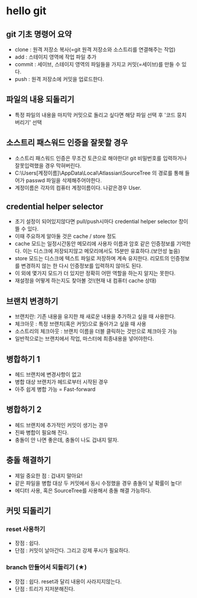 # hello git

## git 기초 명령어 요약

- clone : 원격 저장소 복사(=git 원격 저장소와 소스트리를 연결해주는 작업)
- add : 스테이지 영역에 작업 파일 추가
- commit : 세이브, 스테이지 영역의 파일들을 가지고 커밋(=세이브)를 만들 수 있다.
- push : 원격 저장소에 커밋을 업로드한다.

## 파일의 내용 되돌리기

- 특정 파일의 내용을 마지막 커밋으로 돌리고 싶다면 해당 파일 선택 후 '코드 뭉치 버리기' 선택

## 소스트리 패스워드 인증을 잘못할 경우

- 소스트리 패스워드 인증은 무조건 토큰으로 해야한다! git 비밀번호를 입력하거나 잘못입력했을 경우 막혀버린다.
- C:\Users\[계정이름]\AppData\Local\Atlassian\SourceTree
의 경로를 통해 들어가 passwd 파일을 삭제해주어야한다. 
- 계정이름은 각자의 컴퓨터 계정이름이다. 나같은경우 User.

## credential helper selector

- 초기 설정이 되어있지않다면 pull/push시마다  credential helper selector 창이 뜰 수 있다.
- 이때 주요하게 알아둘 것은 cache / store 정도
- cache 모드는 일정시간동안 메모리에 사용자 이름과 암호 같은 인증정보를 기억한다. 이는 디스크에 저장되지않고 메모리에서도 15분만 유효하다.(보안성 높음)
- store 모드는 디스크에 텍스트 파일로 저장하며 계속 유지한다. 리모트의 인증정보를 변경하지 않는 한 다시 인증정보를 입력하지 않아도 된다.
- 이 외에 몇가지 모드가 더 있지만 정확히 어떤 역할을 하는지 알지는 못한다.
- 재설정을 어떻게 하는지도 찾아볼 것!(현재 내 컴퓨터 cache 상태)

## 브랜치 변경하기

- 브랜치란: 기존 내용을 유지한 채 새로운 내용을 추가하고 싶을 때 사용한다.
- 체크아웃 :  특정 브랜치(혹은 커밋)으로 돌아가고 싶을 때 사용
- 소스트리의 체크아웃 : 브랜치 이름을 더블 클릭하는 것만으로 체크아웃 가능
- 일반적으로는 브랜치에서 작업, 마스터에 최종내용을 넣어야한다. 

## 병합하기 1

- 헤드 브랜치에 변경사항이 없고 
- 병합 대상 브랜치가 헤드로부터 시작된 경우
- 아주 쉽게 병합 가능 = Fast-forward

## 병합하기 2

- 헤드 브랜치에 추가적인 커밋이 생기는 경우
- 진짜 병합이 필요해 진다.
- 충돌이 안 나면 좋은데, 충돌이 나도 겁내지 말자.

## 충돌 해결하기

- 제일 중요한 점 : 겁내지 말아요!
- 같은 파일을 병합 대상 두 커밋에서 동시 수정했을 경우 충돌이 날 확률이 높다!
- 에디터 사용, 혹은 SourceTree를 사용해서 충돌 해결 가능하다.

## 커밋 되돌리기

### reset 사용하기

- 장점 : 쉽다.
- 단점 : 커밋이 날아간다. 그리고 강제 푸시가 필요하다.

### branch 만들어서 되돌리기 (★)

- 장접 : 쉽다. reset과 달리 내용이 사라지지않는다.
- 단점 : 트리가 지저분해진다.